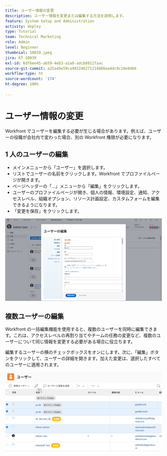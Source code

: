 ```yaml
---
title: ユーザー情報の変更
description: ユーザー情報を変更または編集する方法を説明します。
feature: System Setup and Administration
activity: deploy
type: Tutorial
team: Technical Marketing
role: Admin
level: Beginner
thumbnial: 10039.jpeg
jira: KT-10039
exl-id: 6df6ee45-ab59-4eb3-a1a0-adcb0911faac
source-git-commit: a25a49e59ca483246271214886ea4dc9c10e8d66
workflow-type: ht
source-wordcount: '174'
ht-degree: 100%

---
```


# ユーザー情報の変更

Workfront でユーザーを編集する必要が生じる場合があります。例えば、ユーザーの役職が会社内で変わった場合、別の Workfront 権限が必要になります。

## 1 人のユーザーの編集

* メインメニューから「ユーザー」を選択します。
* リストでユーザーの名前をクリックします。Workfront でプロファイルページが開きます。
* ページヘッダーの「...」メニューから「編集」をクリックします。
* ユーザーのプロファイルページが開き、個人の情報、環境設定、通知、アクセスレベル、組織オプション、リソース計画設定、カスタムフォームを編集できるようになります。
* 「変更を保存」をクリックします。


![[!DNL Edit Person] ウィンドウ](assets/mod_01.png)

## 複数ユーザーの編集

Workfront の一括編集機能を使用すると、複数のユーザーを同時に編集できます。これは、アクセスレベルの再割り当てやチームの任務の変更など、複数のユーザーについて同じ情報を変更する必要がある場合に役立ちます。

編集するユーザーの横のチェックボックスをオンにします。次に、「編集」ボタンをクリックして、ユーザーの詳細を開きます。加えた変更は、選択したすべてのユーザーに適用されます。


![[!DNL Edit Person] ウィンドウ](assets/mod_02.png)
